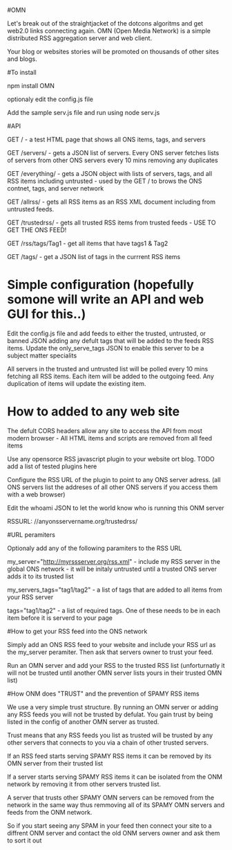 #OMN

Let's break out of the straightjacket of the dotcons algoritms and get web2.0 links connecting again. OMN (Open Media Network) is a simple distributed RSS aggregation server and web client.

Your blog or websites stories will be promoted on thousands of other sites and blogs.

#To install

npm install OMN

optionaly edit the config.js file

Add the sample serv.js file and run using node serv.js

#API

GET / - a test HTML page that shows all ONS items, tags, and servers

GET /servers/ - gets a JSON list of servers. Every ONS server fetches lists of servers from other ONS servers every 10 mins removing any duplicates

GET /everything/ - gets a JSON object with lists of servers, tags, and all RSS items including untrusted - used by the GET / to brows the ONS contnet, tags, and server network

GET /allrss/ - gets all RSS items as an RSS XML document including from untrusted feeds. 

GET /trustedrss/ - gets all trusted RSS items from trusted feeds - USE TO GET THE ONS FEED!

GET /rss/tags/Tag1 - get all items that have tags1 & Tag2 

GET /tags/ - get a JSON list of tags in the currrent RSS items

# Simple configuration (hopefully somone will write an API and web GUI for this..)

Edit the config.js file and add feeds to either the trusted, untrusted, or banned JSON adding any defult tags that will be added to the feeds RSS items. Update the only_serve_tags JSON to enable this server to be a subject matter specialits

All servers in the trusted and untrusted list will be polled every 10 mins fetching all RSS items. Each item will be added to the outgoing feed. Any duplication of items will update the existing item.

# How to added to any web site

The defult CORS headers allow any site to access the API from most modern browser - All HTML items and scripts are removed from all feed items

Use any opensorce RSS javascript plugin to your website ort blog. TODO add a list of tested plugins here

Configure the RSS URL of the plugin to point to any ONS server adress. (all ONS servers list the addreses of all other ONS servers if you access them with a web browser)

Edit the whoami JSON to let the world know who is running this ONM server 

RSSURL: //anyonsservername.org/trustedrss/

#URL peramiters

Optionaly add any of the following paramiters to the RSS URL

my_server="http://myrssserver.org/rss.xml" - include my RSS server in the global ONS network - it will be initaly untrusted until a trusted ONS server adds it to its trusted list

my_servers_tags="tag1/tag2" - a list of tags that are added to all items from your RSS server

tags="tag1/tag2" - a list of required tags. One of these needs to be in each item before it is serverd to your page

#How to get your RSS feed into the ONS network

Simply add an ONS RSS feed to your website and include your RSS url as the my_server peramiter. Then ask that servers owner to trust your feed.

Run an OMN server and add your RSS to the trusted RSS list (unforturnatly it will not be trusted until another OMN server lists yours in their trusted OMN list)

#How ONM does "TRUST" and the prevention of SPAMY RSS items 

We use a very simple trust structure. By running an OMN server or adding any RSS feeds you will not be trusted by defulat. You gain trust by  being listed in the config of another OMN server as trusted.

Trust means that any RSS feeds you list as trusted will be trusted by any other servers that connects to you via a chain of other trusted servers.

If an RSS feed starts serving SPAMY RSS items it can be removed by its OMN server from their trusted list

If a server starts serving SPAMY RSS items it can be isolated from the ONM network by removing it from other servers trusted list. 

A server that trusts other SPAMY OMN servers can be removed from the network in the same way thus remmoving all of its SPAMY OMN servers and feeds from the ONM network.

So if you start seeing any SPAM in your feed then connect your site to a diffrent ONM server and contact the old ONM servers owner and ask them to sort it out